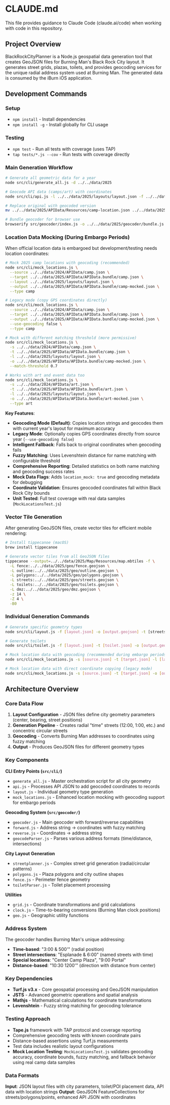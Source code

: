 # CLAUDE.md

This file provides guidance to Claude Code (claude.ai/code) when working with code in this repository.

## Project Overview

BlackRockCityPlanner is a Node.js geospatial data generation tool that creates GeoJSON files for Burning Man's Black Rock City layout. It generates street grids, plazas, toilets, and provides geocoding services for the unique radial address system used at Burning Man. The generated data is consumed by the iBurn iOS application.

## Development Commands

### Setup
- `npm install` - Install dependencies
- `npm install -g` - Install globally for CLI usage

### Testing
- `npm test` - Run all tests with coverage (uses TAP)
- `tap tests/*.js --cov` - Run tests with coverage directly

### Main Generation Workflow
```bash
# Generate all geometric data for a year
node src/cli/generate_all.js -d ../../data/2025

# Geocode API data (camps/art) with coordinates
node src/cli/api.js -l ../../data/2025/layouts/layout.json -f ../../data/2025/APIData/Resources/camp.json -k location_string -o ../../data/2025/APIData/Resources/camp-location.json

# Replace original with geocoded version
mv ../../data/2025/APIData/Resources/camp-location.json ../../data/2025/APIData/Resources/camp.json

# Bundle geocoder for browser use
browserify src/geocoder/index.js -o ../../data/2025/geocoder/bundle.js
```

### Location Data Mocking (During Embargo Periods)
When official location data is embargoed but development/testing needs location coordinates:

```bash
# Mock 2025 camp locations with geocoding (recommended)
node src/cli/mock_locations.js \
  --source ../../data/2024/APIData/camp.json \
  --target ../../data/2025/APIData/APIData.bundle/camp.json \
  --layout ../../data/2025/layouts/layout.json \
  --output ../../data/2025/APIData/APIData.bundle/camp-mocked.json \
  --type camp

# Legacy mode (copy GPS coordinates directly)
node src/cli/mock_locations.js \
  --source ../../data/2024/APIData/camp.json \
  --target ../../data/2025/APIData/APIData.bundle/camp.json \
  --output ../../data/2025/APIData/APIData.bundle/camp-mocked.json \
  --use-geocoding false \
  --type camp

# Mock with different matching threshold (more permissive)
node src/cli/mock_locations.js \
  -s ../../data/2024/APIData/camp.json \
  -t ../../data/2025/APIData/APIData.bundle/camp.json \
  -l ../../data/2025/layouts/layout.json \
  -o ../../data/2025/APIData/APIData.bundle/camp-mocked.json \
  --match-threshold 0.7

# Works with art and event data too
node src/cli/mock_locations.js \
  -s ../../data/2024/APIData/art.json \
  -t ../../data/2025/APIData/APIData.bundle/art.json \
  -l ../../data/2025/layouts/layout.json \
  -o ../../data/2025/APIData/APIData.bundle/art-mocked.json \
  --type art
```

**Key Features**:
- **Geocoding Mode (Default)**: Copies location strings and geocodes them with current year's layout for maximum accuracy
- **Legacy Mode**: Optionally copies GPS coordinates directly from source year (`--use-geocoding false`)
- **Intelligent Fallback**: Falls back to original coordinates when geocoding fails
- **Fuzzy Matching**: Uses Levenshtein distance for name matching with configurable threshold
- **Comprehensive Reporting**: Detailed statistics on both name matching and geocoding success rates
- **Mock Data Flags**: Adds `location_mock: true` and geocoding metadata for debugging
- **Coordinate Validation**: Ensures geocoded coordinates fall within Black Rock City bounds
- **Unit Tested**: Full test coverage with real data samples (`MockLocationsTest.js`)

### Vector Tile Generation
After generating GeoJSON files, create vector tiles for efficient mobile rendering:

```bash
# Install tippecanoe (macOS)
brew install tippecanoe

# Generate vector tiles from all GeoJSON files
tippecanoe --output=../../data/2025/Map/Resources/map.mbtiles -f \
  -L fence:../../data/2025/geo/fence.geojson \
  -L outline:../../data/2025/geo/outline.geojson \
  -L polygons:../../data/2025/geo/polygons.geojson \
  -L streets:../../data/2025/geo/streets.geojson \
  -L toilets:../../data/2025/geo/toilets.geojson \
  -L dmz:../../data/2025/geo/dmz.geojson \
  -z 14 \
  -Z 4 \
  -B0
```

### Individual Generation Commands
```bash
# Generate specific geometry types
node src/cli/layout.js -f [layout.json] -o [output.geojson] -t [streets|polygons|outline|fence|dmz]

# Generate toilets
node src/cli/toilet.js -f [layout.json] -t [toilet.json] -o [output.geojson]

# Mock location data with geocoding (recommended during embargo periods)
node src/cli/mock_locations.js -s [source.json] -t [target.json] -l [layout.json] -o [output.json] --type camp

# Mock location data with direct coordinate copying (legacy mode)
node src/cli/mock_locations.js -s [source.json] -t [target.json] -o [output.json] --use-geocoding false --type camp
```

## Architecture Overview

### Core Data Flow
1. **Layout Configuration** - JSON files define city geometry parameters (center, bearing, street positions)
2. **Generation Pipeline** - Creates radial "time" streets (12:00, 1:00, etc.) and concentric circular streets
3. **Geocoding** - Converts Burning Man addresses to coordinates using fuzzy matching
4. **Output** - Produces GeoJSON files for different geometry types

### Key Components

**CLI Entry Points (`src/cli/`)**
- `generate_all.js` - Master orchestration script for all city geometry
- `api.js` - Processes API JSON to add geocoded coordinates to records
- `layout.js` - Individual geometry type generation
- `mock_locations.js` - Enhanced location mocking with geocoding support for embargo periods

**Geocoding System (`src/geocoder/`)**
- `geocoder.js` - Main geocoder with forward/reverse capabilities
- `forward.js` - Address string → coordinates with fuzzy matching
- `reverse.js` - Coordinates → address string
- `geocodeParser.js` - Parses various address formats (time/distance, intersections)

**City Layout Generation**
- `streetplanner.js` - Complex street grid generation (radial/circular patterns)
- `polygons.js` - Plaza polygons and city outline shapes
- `fence.js` - Perimeter fence geometry
- `toiletParser.js` - Toilet placement processing

**Utilities**
- `grid.js` - Coordinate transformations and grid calculations
- `clock.js` - Time-to-bearing conversions (Burning Man clock positions)
- `geo.js` - Geographic utility functions

### Address System
The geocoder handles Burning Man's unique addressing:
- **Time-based**: "3:00 & 500'" (radial position)
- **Street intersections**: "Esplanade & 6:00" (named streets with time)
- **Special locations**: "Center Camp Plaza", "9:00 Portal"
- **Distance-based**: "10:30 1200'" (direction with distance from center)

### Key Dependencies
- **Turf.js v3.x** - Core geospatial processing and GeoJSON manipulation
- **JSTS** - Advanced geometric operations and spatial analysis
- **Mathjs** - Mathematical calculations for coordinate transformations
- **Levenshtein** - Fuzzy string matching for geocoding tolerance

### Testing Approach
- **Tape.js** framework with TAP protocol and coverage reporting
- Comprehensive geocoding tests with known coordinate pairs
- Distance-based assertions using Turf.js measurements
- Test data includes realistic layout configurations
- **Mock Location Testing**: `MockLocationsTest.js` validates geocoding accuracy, coordinate bounds, fuzzy matching, and fallback behavior using real camp data samples

### Data Formats
**Input**: JSON layout files with city parameters, toilet/POI placement data, API data with location strings
**Output**: GeoJSON FeatureCollections for streets/polygons/points, enhanced API JSON with coordinates